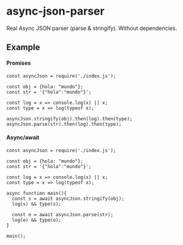 # async-json-parser
Real Async JSON parser (parse &amp; stringify). Without dependencies. 

## Example

#### Promises
```
const asyncJson = require('./index.js');

const obj = {hola: "mundo"};
const str = '{"hola":"mundo"}';

const log = x => console.log(x) || x;
const type = x => log(typeof x);

asyncJson.stringify(obj).then(log).then(type);
asyncJson.parse(str).then(log).then(type);

```

#### Async/await
```
const asyncJson = require('./index.js');

const obj = {hola: "mundo"};
const str = '{"hola":"mundo"}';

const log = x => console.log(x) || x;
const type = x => log(typeof x);

async function main(){
  const s = await asyncJson.stringify(obj);
  log(s) && type(s);

  const o = await asyncJson.parse(str);
  log(o) && type(o);
}

main();
```
